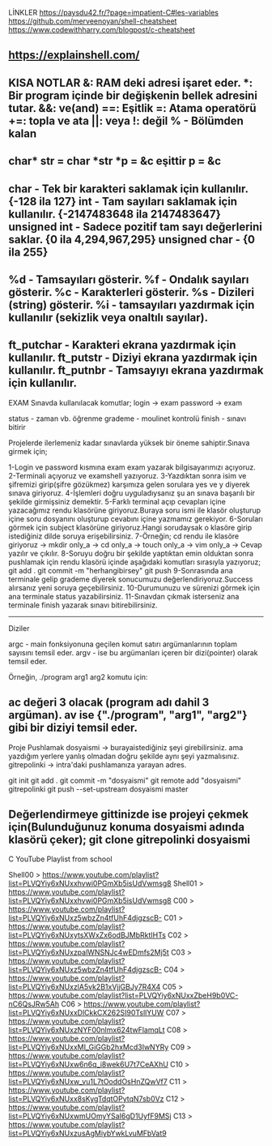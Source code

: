 LİNKLER
https://paysdu42.fr/?page=impatient-C#les-variables
https://github.com/merveenoyan/shell-cheatsheet
https://www.codewithharry.com/blogpost/c-cheatsheet

https://explainshell.com/
------------------------------------------------------------------------------------------------------------------
KISA NOTLAR
&: RAM deki adresi işaret eder.
*: Bir program içinde bir değişkenin bellek adresini tutar.
&&: ve(and)
==: Eşitlik
=: Atama operatörü
+=: topla ve ata
||: veya
!: değil
% - Bölümden kalan
------------------------------------------------------------------------------------------------------------------
char* str = char *str
*p = &c eşittir p = &c
------------------------------------------------------------------------------------------------------------------
char - Tek bir karakteri saklamak için kullanılır. {-128 ila 127}
int - Tam sayıları saklamak için kullanılır. {-2147483648 ila 2147483647}
unsigned int - Sadece pozitif tam sayı değerlerini saklar. {0 ila 4,294,967,295}
unsigned char - {0 ila 255}
-----------------------------------------------------------------------------------------------------------------
%d - Tamsayıları gösterir.
%f - Ondalık sayıları gösterir.
%c - Karakterleri gösterir.
%s - Dizileri (string) gösterir.
%i - tamsayıları yazdırmak için kullanılır (sekizlik veya onaltılı sayılar).
------------------------------------------------------------------------------------------------------------------
ft_putchar - Karakteri ekrana yazdırmak için kullanılır.
ft_putstr - Diziyi ekrana yazdırmak için kullanılır.
ft_putnbr - Tamsayıyı ekrana yazdırmak için kullanılır.
------------------------------------------------------------------------------------------------------------------
EXAM
Sınavda kullanılacak komutlar;
login -> exam
password -> exam

status - zaman vb. öğrenme
grademe - moulinet kontrolü
finish - sınavı bitirir

Projelerde ilerlemeniz kadar sınavlarda yüksek bir öneme sahiptir.Sınava girmek için;

1-Login ve password kısmına exam exam yazarak bilgisayarımızı açıyoruz.
2-Terminali açıyoruz ve examshell yazıyoruz.
3-Yazdıktan sonra isim ve şifremizi girip(şifre gözükmez) karşımıza gelen sorulara yes ve y diyerek sınava giriyoruz.
4-İşlemleri doğru uyguladıysanız şu an sınava başarılı bir şekilde girmişsiniz demektir.
5-Farklı terminal açıp cevapları içine yazacağımız rendu klasörüne giriyoruz.Buraya soru ismi ile klasör oluşturup içine soru dosyanını oluşturup cevabını içine yazmamız gerekiyor.
6-Soruları görmek için subject klasörüne giriyoruz.Hangi sorudaysak o klasöre girip istediğiniz dilde soruya erişebilirsiniz.
7-Örneğin; cd rendu ile klasöre giriyoruz -> mkdir only_a -> cd only_a -> touch only_a -> vim only_a -> Cevap yazılır ve çıkılır.
8-Soruyu doğru bir şekilde yaptıktan emin olduktan sonra pushlamak için rendu klasörü içinde aşağıdaki komutları sırasıyla yazıyoruz;
git add .
git commit -m "herhangibirsey"
git push
9-Sonrasında ana terminale gelip grademe diyerek sonucumuzu değerlendiriyoruz.Success alırsanız yeni soruya geçebilirsiniz.
10-Durumunuzu ve sürenizi görmek için ana terminale status yazabilirsiniz.
11-Sınavdan çıkmak isterseniz ana terminale finish yazarak sınavı bitirebilirsiniz.

------------------------------------------------------------------------------------------------------------------
Diziler

argc - main fonksiyonuna geçilen komut satırı argümanlarının toplam sayısını temsil eder.
argv - ise bu argümanları içeren bir dizi(pointer) olarak temsil eder.

Örneğin, ./program arg1 arg2 komutu için:

ac değeri 3 olacak (program adı dahil 3 argüman).
av ise {"./program", "arg1", "arg2"} gibi bir diziyi temsil eder.
------------------------------------------------------------------------------------------------------------------
Proje Pushlamak
dosyaismi -> burayaistediğiniz şeyi girebilirsiniz. ama yazdığım yerlere yanlış olmadan doğru şekilde aynı şeyi yazmalısınız.
gitrepolinki -> intra'daki pushlamanıza yarayan adres.


git init
git add .
git commit -m "dosyaismi"
git remote add "dosyaismi" gitrepolinki
git push --set-upstream dosyaismi master

Değerlendirmeye gittinizde ise projeyi çekmek için(Bulunduğunuz konuma dosyaismi adında klasörü çeker);
git clone gitrepolinki dosyaismi 
------------------------------------------------------------------------------------------------------------------
C YouTube Playlist from school

Shell00 > https://www.youtube.com/playlist?list=PLVQYiy6xNUxxhvwi0PGmXb5isUdVwmsg8
Shell01 > https://www.youtube.com/playlist?list=PLVQYiy6xNUxxhvwi0PGmXb5isUdVwmsg8
C00 > https://www.youtube.com/playlist?list=PLVQYiy6xNUxz5wbzZn4tfUhF4djgzscB-
C01 > https://www.youtube.com/playlist?list=PLVQYiy6xNUxytsXWxZx6odBJMbRktIHTs
C02 > https://www.youtube.com/playlist?list=PLVQYiy6xNUxzpalWNSNJc4wEDmfs2Mj5t
C03 > https://www.youtube.com/playlist?list=PLVQYiy6xNUxz5wbzZn4tfUhF4djgzscB-
C04 > https://www.youtube.com/playlist?list=PLVQYiy6xNUxzlA5vk2B1xVjjGBJy7R4X4
C05 > https://www.youtube.com/playlist?list=PLVQYiy6xNUxxZbeH9b0VC-nC6QsJRw5Ah
C06 > https://www.youtube.com/playlist?list=PLVQYiy6xNUxxDlCkkCX262SI90TsllYUW
C07 > https://www.youtube.com/playlist?list=PLVQYiy6xNUxzNYF00nlmx624twFlamqLt
C08 > https://www.youtube.com/playlist?list=PLVQYiy6xNUxxMI_GiGGb2hxMcd3IwNYRy
C09 > https://www.youtube.com/playlist?list=PLVQYiy6xNUxw6n6q_i8wek6U7t7CeAXhU
C10 > https://www.youtube.com/playlist?list=PLVQYiy6xNUxw_vu1L7tOoddOsHnZQwVf7
C11 > https://www.youtube.com/playlist?list=PLVQYiy6xNUxx8sKygTdqtOPytqN7sb0Vz
C12 > https://www.youtube.com/playlist?list=PLVQYiy6xNUxwmUOmyYSaI6gD1UyfF9MSj
C13 > https://www.youtube.com/playlist?list=PLVQYiy6xNUxzusAgMiybYwkLvuMFbVat9
